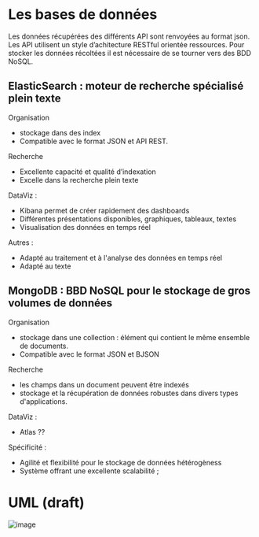 # Les bases de données

Les données récupérées des différents API sont renvoyées au format json. Les API utilisent un style d’achitecture RESTful orientée ressources.
Pour stocker les données récoltées il est nécessaire de se tourner vers des BDD NoSQL.

## ElasticSearch : moteur de recherche spécialisé plein texte

Organisation
* stockage dans des index
* Compatible avec le format JSON et API REST.

Recherche
* Excellente capacité et qualité d’indexation
* Excelle dans la recherche plein texte

DataViz : 
* Kibana permet de créer rapidement des dashboards
* Différentes présentations disponibles, graphiques, tableaux, textes
* Visualisation des données en temps réel

Autres :
* Adapté au traitement et à l'analyse des données en temps réel
* Adapté au texte

## MongoDB : BBD NoSQL pour le stockage de gros volumes de données

Organisation
* stockage dans une collection : élément qui contient le même ensemble de documents.
* Compatible avec le format JSON et BJSON

Recherche
* les champs dans un document peuvent être indexés
* stockage et la récupération de données robustes dans divers types d'applications.

DataViz : 
* Atlas ??

Spécificité :
* Agilité et flexibilité pour le stockage de données hétérogèness
* Système offrant une excellente scalabilité ;

# UML (draft)
![image](https://github.com/Linenlp/nyt_news/assets/40054464/cd619b43-eccb-47bb-8a95-e0dcc893e832)


